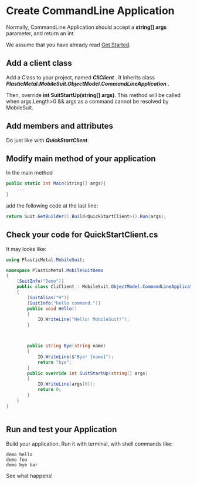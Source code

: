 # Create CommandLine Application

Normally, CommandLine Application should accept a **string[] args** parameter, and return an int.

We assume that you have already read [Get Started](./GetStarted.html).

## Add a client class

Add a Class to your project, named ***CliClient*** . It inherits class ***PlasticMetal.MobileSuit.ObjectModel.CommandLineApplication*** .

Then, override **int SuitStartUp(string[] args)**. This method will be called when args.Length>0 && args as a command cannot be resolved by MobileSuit.

## Add members and attributes

Do just like with ***QuickStartClient***.

## Modify main method of your application

In the main method

``` csharp
public static int Main(String[] args){
    ...
}
```

add the following code at the last line:

``` csharp
return Suit.GetBuilder().Build<QuickStartClient>().Run(args);
```

## Check your code for QuickStartClient.cs

It may looks like:

``` csharp
using PlasticMetal.MobileSuit;

namespace PlasticMetal.MobileSuitDemo
{
    [SuitInfo("Demo")]
    public class CliClient : MobileSuit.ObjectModel.CommandLineApplication
    {
        [SuitAlias("H")]
        [SuitInfo("hello command.")]
        public void Hello()
        {
            IO.WriteLine("Hello! MobileSuit!");
        }



        public string Bye(string name)
        {
            IO.WriteLine($"Bye! {name}");
            return "bye";
        }
        public override int SuitStartUp(string[] args)
        {
            IO.WriteLine(args[0]);
            return 0;
        }
    }
}



```

## Run and test your Application

Build your application. Run it with terminal, with shell commands like:

``` shell
demo hello
demo foo
demo bye bar
```

See what happens!
